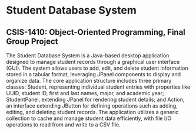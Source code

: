 # Student Database System
## CSIS-1410: Object-Oriented Programming, Final Group Project

The Student Database System is a Java-based desktop application designed to manage student records through a graphical user interface (GUI). The system allows users to add, edit, and delete student information stored in a tabular format, leveraging JPanel components to display and organize data. The core application structure includes three primary classes: Student, representing individual student entries with properties like UUID, student ID, first and last names, major, and academic year; StudentPanel, extending JPanel for rendering student details; and Action, an interface extending JButton for defining operations such as adding, editing, and deleting student records. The application utilizes a generic collection to cache and manage student data efficiently, with file I/O operations to read from and write to a CSV file.
